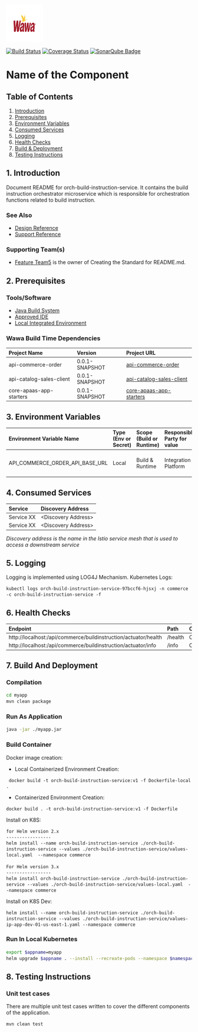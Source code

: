<img src="docs/images/wawa.jpg" width="100" height="100"/>

[![Build Status](https://travis-ci.org/openmrs/openmrs-core.svg?branch=master)](https://google.com/) [![Coverage Status](https://coveralls.io/repos/github/openmrs/openmrs-core/badge.svg?branch=master)](https://google.com/) [![SonarQube Badge](https://api.codacy.com/project/badge/Grade/a51303ee46c34775a7c31c8d6016da6b)](https://codefresh.io/steps/)

# Name of the Component

## Table of Contents

1. [Introduction](#1-Introduction)
2. [Prerequisites](#2-Prerequisites)
3. [Environment Variables](#3-environment-variables)
4. [Consumed Services](#4-consumed-services)
5. [Logging](#6-logging)
6. [Health Checks](#7-health-checks)
7. [Build & Deployment](#8-build-and-deployment)
8. [Testing Instructions](#9-testing-instructions)

## 1. Introduction

Document README for orch-build-instruction-service.
It contains the build instruction orchestrator microservice which is responsible for orchestration functions related to build instruction.


### See Also
* [Design Reference](docs/DESIGN.md)
* [Support Reference](docs/SUPPORT.md)

### Supporting Team(s)
* <ins>Feature Team5</ins> is the owner of Creating the Standard for README.md.

## 2. Prerequisites
### Tools/Software

* [Java Build System](https://wawaappdev.atlassian.net/wiki/spaces/KM/pages/328830959/Java)
* [Approved IDE](https://wawaappdev.atlassian.net/wiki/spaces/KM/pages/329352164/IDE)
* [Local Integrated Environment](https://wawaappdev.atlassian.net/wiki/spaces/KM/pages/447155015/Local+Docker+Desktop+Kubernetes+Istio+Kafka+Mongo+Development)
    
### Wawa Build Time Dependencies

| Project Name         | Version       |  Project URL  |   
|:---------------------|:--------------|:--------------------------------------------------------|      
| api-commerce-order          |  0.0.1-SNAPSHOT      | [ api-commerce-order  ](https://github.com/wawa/api-commerce-order) |
| api-catalog-sales-client       |  0.0.1-SNAPSHOT    | [api-catalog-sales-client](https://github.com/wawa/api-catalog-sales) |
| core-apaas-app-starters       |  0.0.1-SNAPSHOT     | [core-apaas-app-starters](https://github.com/wawa/core-apaas-app-starters/tree/master/starters) |



## 3. Environment Variables

|Environment Variable Name | Type (Env or Secret)  |  Scope (Build or Runtime)    | Responsible Party for value  | Purpose | Comment(s)  |   
|:-------------------------|:----------------------|:-----------------------------|:-----------------------------|:--------|:------------|      
|  API_COMMERCE_ORDER_API_BASE_URL    |    Local        |    Build & Runtime       |  Integration Platform    |           |  Scope of this variable changes at run time|


## 4. Consumed Services
| Service             | Discovery Address       |   
|:--------------------|:------------------------|   
|  Service XX         |  \<Discovery Address>  |
|  Service XX         |  \<Discovery Address>  |

*Discovery address is the name in the Istio service mesh that is used to access a downstream service*



## 5. Logging

Logging is implemented using LOG4J Mechanism.
Kubernetes Logs:

```
kubectl logs orch-build-instruction-service-97bccf6-hjsxj -n commerce -c orch-build-instruction-service -f
```

## 6. Health Checks
| Endpoint             | Path               |   Content     |
|:--------------------|:--------------------|---------------|   
|  http://localhost:<port>/api/commerce/buildinstruction/actuator/health      |  /health         |   OK          |
|  http://localhost:<port>/api/commerce/buildinstruction/actuator/info   |  /info          |   OK          |




## 7. Build And Deployment
### Compilation
```bash
cd myapp
mvn clean package
```

### Run As Application
```bash
java -jar ./myapp.jar
```

### Build Container
Docker image creation:

* Local Containerized Environment Creation:
```
 docker build -t orch-build-instruction-service:v1 -f Dockerfile-local .
```
* Containerized Environment Creation:
```
docker build . -t orch-build-instruction-service:v1 -f Dockerfile
```

Install on K8S:
```
for Helm version 2.x
-----------------
helm install --name orch-build-instruction-service ./orch-build-instruction-service --values ./orch-build-instruction-service/values-local.yaml  --namespace commerce

For Helm version 3.x
-----------------
helm install orch-build-instruction-service ./orch-build-instruction-service --values ./orch-build-instruction-service/values-local.yaml  --namespace commerce
```

Install on K8S Dev:
```
helm install --name orch-build-instruction-service ./orch-build-instruction-service --values ./orch-build-instruction-service/values-ip-app-dev-01-us-east-1.yaml --namespace commerce
```


### Run In Local Kubernetes
```bash
export $appname=myapp
helm upgrade $appname . --install --recreate-pods --namespace $namespace --version $appversion --values $values
```

## 8. Testing Instructions 
### Unit test cases
There are multiple unit test cases written to cover the different components of the application.

```
mvn clean test
```

